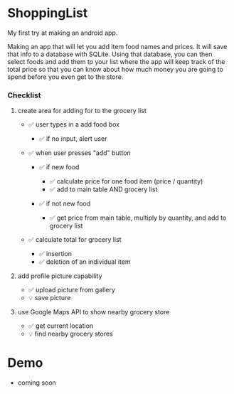 # ShoppingList
My first try at making an android app.

Making an app that will let you add item food names and prices. It will save that info to a database with SQLite. Using that database, you can then select foods and add them to your list where the app will keep track of the total price so that you can know about how much money you are going to spend before you even get to the store.

### Checklist

1. create area for adding for to the grocery list
   * :white_check_mark: user types in a add food box
        * :white_check_mark: if no input, alert user

   * :white_check_mark: when user presses "add" button
        * :white_check_mark: if new food
           * :white_check_mark: calculate price for one food item (price / quantity)
           * :white_check_mark: add to main table AND grocery list

        * :white_check_mark: if not new food
           * :white_check_mark: get price from main table, multiply by quantity, and add to grocery list
           
    * :white_check_mark: calculate total for grocery list
        * :white_check_mark: insertion
        * :white_check_mark: deletion of an individual item


2. add profile picture capability
   * :white_check_mark: upload picture from gallery
   * :bulb: save picture

3. use Google Maps API to show nearby grocery store
   * :white_check_mark: get current location
   * :bulb: find nearby grocery stores


# Demo
* coming soon
